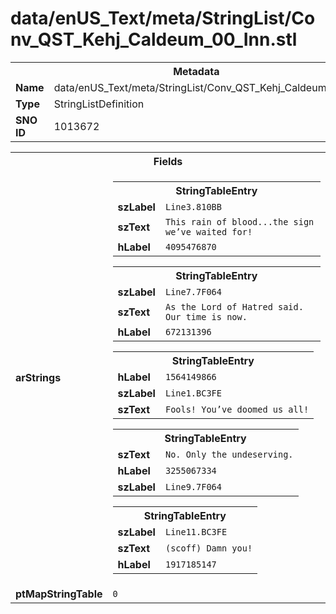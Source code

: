 <h1>data/enUS_Text/meta/StringList/Conv_QST_Kehj_Caldeum_00_Inn.stl</h1><table><tr><th colspan="100%">Metadata</th></tr><tr><td><b>Name</b></td><td>data/enUS_Text/meta/StringList/Conv_QST_Kehj_Caldeum_00_Inn.stl</td></tr><tr><td><b>Type</b></td><td>StringListDefinition</td></tr><tr><td><b>SNO ID</b></td><td>1013672</td></tr></table>

<table><tr><th colspan="100%">Fields</th></tr><tr><td><b>arStrings</b></td><td><table><tr><th colspan="100%">StringTableEntry</th></tr><tr><td><b>szLabel</b></td><td><code>Line3.810BB</code></td></tr><tr><td><b>szText</b></td><td><code>This rain of blood...the sign we’ve waited for!</code></td></tr><tr><td><b>hLabel</b></td><td><code>4095476870</code></td></tr></table>


<table><tr><th colspan="100%">StringTableEntry</th></tr><tr><td><b>szLabel</b></td><td><code>Line7.7F064</code></td></tr><tr><td><b>szText</b></td><td><code>As the Lord of Hatred said. Our time is now.</code></td></tr><tr><td><b>hLabel</b></td><td><code>672131396</code></td></tr></table>


<table><tr><th colspan="100%">StringTableEntry</th></tr><tr><td><b>hLabel</b></td><td><code>1564149866</code></td></tr><tr><td><b>szLabel</b></td><td><code>Line1.BC3FE</code></td></tr><tr><td><b>szText</b></td><td><code>Fools! You’ve doomed us all!</code></td></tr></table>


<table><tr><th colspan="100%">StringTableEntry</th></tr><tr><td><b>szText</b></td><td><code>No. Only the undeserving.</code></td></tr><tr><td><b>hLabel</b></td><td><code>3255067334</code></td></tr><tr><td><b>szLabel</b></td><td><code>Line9.7F064</code></td></tr></table>


<table><tr><th colspan="100%">StringTableEntry</th></tr><tr><td><b>szLabel</b></td><td><code>Line11.BC3FE</code></td></tr><tr><td><b>szText</b></td><td><code>(scoff) Damn you!</code></td></tr><tr><td><b>hLabel</b></td><td><code>1917185147</code></td></tr></table>


</td></tr><tr><td><b>ptMapStringTable</b></td><td><code>0</code></td></tr></table>

